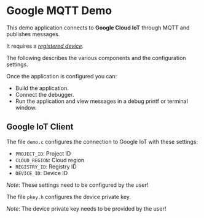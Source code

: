 Google MQTT Demo
================

This demo application connects to **Google Cloud IoT** through MQTT and publishes messages.

It requires a [*registered device*](https://github.com/MDK-Packs/Documentation/blob/master/Google_Cloud/README.md).

The following describes the various components and the configuration settings.

Once the application is configured you can:
- Build the application.
- Connect the debugger.
- Run the application and view messages in a debug printf or terminal window.


Google IoT Client
-----------------
The file `demo.c` configures the connection to Google IoT with these settings:
- `PROJECT_ID`: Project ID
- `CLOUD_REGION`: Cloud region
- `REGISTRY_ID`: Registry ID
- `DEVICE_ID`: Device ID

*Note*: These settings need to be configured by the user!

The file `pkey.h` configures the device private key.

*Note*: The device private key needs to be provided by the user!
